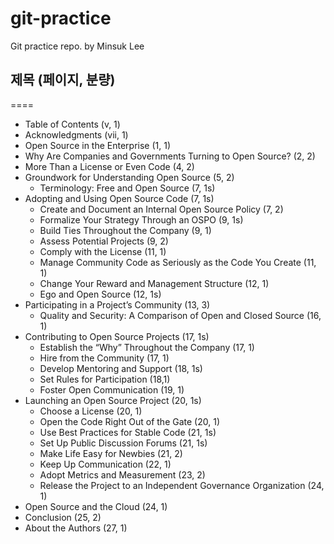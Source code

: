 # git-practice
Git practice repo. by Minsuk Lee

## 제목 (페이지, 분량)
====
* Table of Contents (v, 1)
* Acknowledgments (vii, 1)
* Open Source in the Enterprise (1, 1)
* Why Are Companies and Governments Turning to Open Source? (2, 2)
* More Than a License or Even Code (4, 2)
* Groundwork for Understanding Open Source (5, 2)
  + Terminology: Free and Open Source (7, 1s)
* Adopting and Using Open Source Code (7, 1s)
  + Create and Document an Internal Open Source Policy (7, 2)
  + Formalize Your Strategy Through an OSPO (9, 1s)
  + Build Ties Throughout the Company (9, 1)
  + Assess Potential Projects (9, 2)
  + Comply with the License (11, 1)
  + Manage Community Code as Seriously as the Code You Create (11, 1)
  + Change Your Reward and Management Structure (12, 1)
  + Ego and Open Source (12, 1s)
* Participating in a Project’s Community (13, 3)
  + Quality and Security: A Comparison of Open and Closed Source (16, 1)
* Contributing to Open Source Projects (17, 1s)
  + Establish the “Why” Throughout the Company (17, 1)
  + Hire from the Community (17, 1)
  + Develop Mentoring and Support (18, 1s)
  + Set Rules for Participation (18,1)
  + Foster Open Communication (19, 1)
* Launching an Open Source Project (20, 1s)
  + Choose a License (20, 1)
  + Open the Code Right Out of the Gate (20, 1)
  + Use Best Practices for Stable Code (21, 1s)
  + Set Up Public Discussion Forums (21, 1s)
  + Make Life Easy for Newbies (21, 2)
  + Keep Up Communication (22, 1)
  + Adopt Metrics and Measurement (23, 2)
  + Release the Project to an Independent Governance Organization (24, 1)
* Open Source and the Cloud (24, 1)
* Conclusion (25, 2)
* About the Authors (27, 1)


